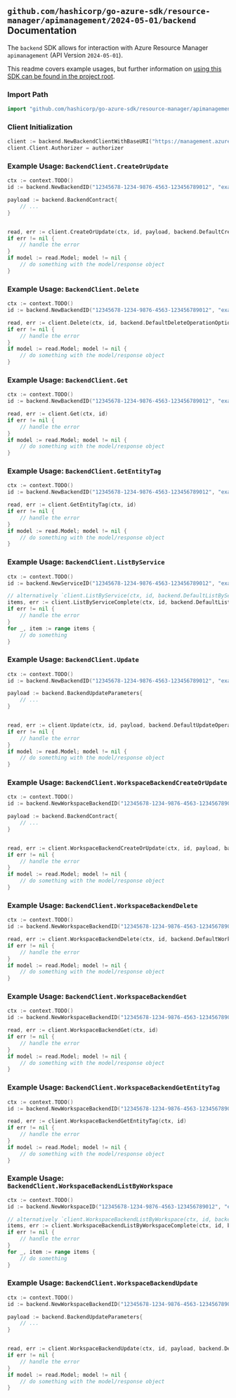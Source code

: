 
## `github.com/hashicorp/go-azure-sdk/resource-manager/apimanagement/2024-05-01/backend` Documentation

The `backend` SDK allows for interaction with Azure Resource Manager `apimanagement` (API Version `2024-05-01`).

This readme covers example usages, but further information on [using this SDK can be found in the project root](https://github.com/hashicorp/go-azure-sdk/tree/main/docs).

### Import Path

```go
import "github.com/hashicorp/go-azure-sdk/resource-manager/apimanagement/2024-05-01/backend"
```


### Client Initialization

```go
client := backend.NewBackendClientWithBaseURI("https://management.azure.com")
client.Client.Authorizer = authorizer
```


### Example Usage: `BackendClient.CreateOrUpdate`

```go
ctx := context.TODO()
id := backend.NewBackendID("12345678-1234-9876-4563-123456789012", "example-resource-group", "serviceName", "backendId")

payload := backend.BackendContract{
	// ...
}


read, err := client.CreateOrUpdate(ctx, id, payload, backend.DefaultCreateOrUpdateOperationOptions())
if err != nil {
	// handle the error
}
if model := read.Model; model != nil {
	// do something with the model/response object
}
```


### Example Usage: `BackendClient.Delete`

```go
ctx := context.TODO()
id := backend.NewBackendID("12345678-1234-9876-4563-123456789012", "example-resource-group", "serviceName", "backendId")

read, err := client.Delete(ctx, id, backend.DefaultDeleteOperationOptions())
if err != nil {
	// handle the error
}
if model := read.Model; model != nil {
	// do something with the model/response object
}
```


### Example Usage: `BackendClient.Get`

```go
ctx := context.TODO()
id := backend.NewBackendID("12345678-1234-9876-4563-123456789012", "example-resource-group", "serviceName", "backendId")

read, err := client.Get(ctx, id)
if err != nil {
	// handle the error
}
if model := read.Model; model != nil {
	// do something with the model/response object
}
```


### Example Usage: `BackendClient.GetEntityTag`

```go
ctx := context.TODO()
id := backend.NewBackendID("12345678-1234-9876-4563-123456789012", "example-resource-group", "serviceName", "backendId")

read, err := client.GetEntityTag(ctx, id)
if err != nil {
	// handle the error
}
if model := read.Model; model != nil {
	// do something with the model/response object
}
```


### Example Usage: `BackendClient.ListByService`

```go
ctx := context.TODO()
id := backend.NewServiceID("12345678-1234-9876-4563-123456789012", "example-resource-group", "serviceName")

// alternatively `client.ListByService(ctx, id, backend.DefaultListByServiceOperationOptions())` can be used to do batched pagination
items, err := client.ListByServiceComplete(ctx, id, backend.DefaultListByServiceOperationOptions())
if err != nil {
	// handle the error
}
for _, item := range items {
	// do something
}
```


### Example Usage: `BackendClient.Update`

```go
ctx := context.TODO()
id := backend.NewBackendID("12345678-1234-9876-4563-123456789012", "example-resource-group", "serviceName", "backendId")

payload := backend.BackendUpdateParameters{
	// ...
}


read, err := client.Update(ctx, id, payload, backend.DefaultUpdateOperationOptions())
if err != nil {
	// handle the error
}
if model := read.Model; model != nil {
	// do something with the model/response object
}
```


### Example Usage: `BackendClient.WorkspaceBackendCreateOrUpdate`

```go
ctx := context.TODO()
id := backend.NewWorkspaceBackendID("12345678-1234-9876-4563-123456789012", "example-resource-group", "serviceName", "workspaceId", "backendId")

payload := backend.BackendContract{
	// ...
}


read, err := client.WorkspaceBackendCreateOrUpdate(ctx, id, payload, backend.DefaultWorkspaceBackendCreateOrUpdateOperationOptions())
if err != nil {
	// handle the error
}
if model := read.Model; model != nil {
	// do something with the model/response object
}
```


### Example Usage: `BackendClient.WorkspaceBackendDelete`

```go
ctx := context.TODO()
id := backend.NewWorkspaceBackendID("12345678-1234-9876-4563-123456789012", "example-resource-group", "serviceName", "workspaceId", "backendId")

read, err := client.WorkspaceBackendDelete(ctx, id, backend.DefaultWorkspaceBackendDeleteOperationOptions())
if err != nil {
	// handle the error
}
if model := read.Model; model != nil {
	// do something with the model/response object
}
```


### Example Usage: `BackendClient.WorkspaceBackendGet`

```go
ctx := context.TODO()
id := backend.NewWorkspaceBackendID("12345678-1234-9876-4563-123456789012", "example-resource-group", "serviceName", "workspaceId", "backendId")

read, err := client.WorkspaceBackendGet(ctx, id)
if err != nil {
	// handle the error
}
if model := read.Model; model != nil {
	// do something with the model/response object
}
```


### Example Usage: `BackendClient.WorkspaceBackendGetEntityTag`

```go
ctx := context.TODO()
id := backend.NewWorkspaceBackendID("12345678-1234-9876-4563-123456789012", "example-resource-group", "serviceName", "workspaceId", "backendId")

read, err := client.WorkspaceBackendGetEntityTag(ctx, id)
if err != nil {
	// handle the error
}
if model := read.Model; model != nil {
	// do something with the model/response object
}
```


### Example Usage: `BackendClient.WorkspaceBackendListByWorkspace`

```go
ctx := context.TODO()
id := backend.NewWorkspaceID("12345678-1234-9876-4563-123456789012", "example-resource-group", "serviceName", "workspaceId")

// alternatively `client.WorkspaceBackendListByWorkspace(ctx, id, backend.DefaultWorkspaceBackendListByWorkspaceOperationOptions())` can be used to do batched pagination
items, err := client.WorkspaceBackendListByWorkspaceComplete(ctx, id, backend.DefaultWorkspaceBackendListByWorkspaceOperationOptions())
if err != nil {
	// handle the error
}
for _, item := range items {
	// do something
}
```


### Example Usage: `BackendClient.WorkspaceBackendUpdate`

```go
ctx := context.TODO()
id := backend.NewWorkspaceBackendID("12345678-1234-9876-4563-123456789012", "example-resource-group", "serviceName", "workspaceId", "backendId")

payload := backend.BackendUpdateParameters{
	// ...
}


read, err := client.WorkspaceBackendUpdate(ctx, id, payload, backend.DefaultWorkspaceBackendUpdateOperationOptions())
if err != nil {
	// handle the error
}
if model := read.Model; model != nil {
	// do something with the model/response object
}
```
